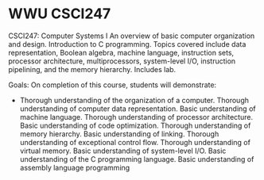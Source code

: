 # WWU CSCI247
CSCI247: Computer Systems I
An overview of basic computer organization and design. Introduction to C programming. Topics covered include data representation, Boolean algebra, machine language, instruction sets, processor architecture, multiprocessors, system-level I/O, instruction pipelining, and the memory hierarchy. Includes lab.

Goals: On completion of this course, students will demonstrate:
* Thorough understanding of the organization of a computer.
Thorough understanding of computer data representation.
Basic understanding of machine language.
Thorough understanding of processor architecture.
Basic understanding of code optimization.
Thorough understanding of memory hierarchy.
Basic understanding of linking.
Thorough understanding of exceptional control flow.
Thorough understanding of virtual memory.
Basic understanding of system-level I/O.
Basic understanding of the C programming language.
Basic understanding of assembly language programming

